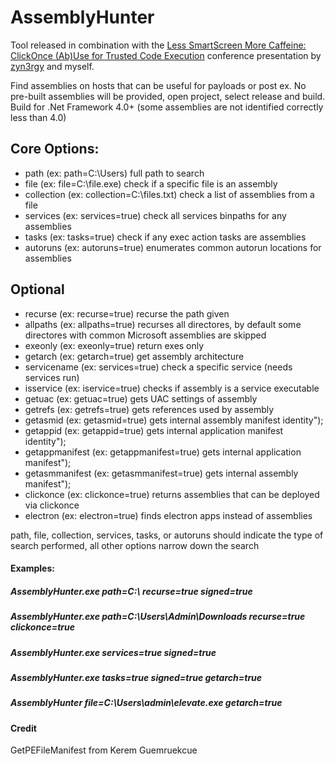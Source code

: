 # AssemblyHunter
Tool released in combination with the [Less SmartScreen More Caffeine: ClickOnce (Ab)Use for Trusted Code Execution](https://media.defcon.org/DEF%20CON%2030/DEF%20CON%2030%20video%20and%20slides/DEF%20CON%2030%20-%20Nick%20Powers%2C%20Steven%20Flores%20-%20Less%20SmartScreen%20More%20Caffeine%20-%20ClickOnce%20AbUse%20for%20Trusted%20Code%20Execution.mp4)  conference presentation by [zyn3rgy](https://twitter.com/zyn3rgy) and myself.


Find assemblies on hosts that can be useful for payloads or post ex. No pre-built assemblies will be provided, open project, select release and build. Build for .Net Framework 4.0+ (some assemblies are not identified correctly less than 4.0)

##  Core Options:
*    path         (ex: path=C:\Users)           full path to search
*    file         (ex: file=C:\file.exe)        check if a specific file is an assembly
*    collection   (ex: collection=C:\files.txt) check a list of assemblies from a file
*    services     (ex: services=true)           check all services binpaths for any assemblies
*    tasks        (ex: tasks=true)              check if any exec action tasks are assemblies
*    autoruns     (ex: autoruns=true)           enumerates common autorun locations for assemblies

## Optional
*    recurse          (ex: recurse=true)          recurse the path given
*    allpaths         (ex: allpaths=true)         recurses all directores, by default some directores with common Microsoft assemblies are skipped
*    exeonly          (ex: exeonly=true)          return exes only
*    getarch          (ex: getarch=true)          get assembly architecture
*    servicename      (ex: services=true)         check a specific service (needs services run)
*    isservice        (ex: iservice=true)         checks if assembly is a service executable
*    getuac           (ex: getuac=true)           gets UAC settings of assembly
*    getrefs          (ex: getrefs=true)          gets references used by assembly
*    getasmid         (ex: getasmid=true)         gets internal assembly manifest identity");
*    getappid         (ex: getappid=true)         gets internal application manifest identity");
*    getappmanifest   (ex: getappmanifest=true)   gets internal application manifest");
*    getasmmanifest   (ex: getasmmanifest=true)   gets internal assembly manifest");
*    clickonce        (ex: clickonce=true)        returns assemblies that can be deployed via clickonce
*    electron         (ex: electron=true)         finds electron apps instead of assemblies

path, file, collection, services, tasks, or autoruns should indicate the type of search performed, all other options narrow down the search

#### Examples: 
##### AssemblyHunter.exe path=C:\ recurse=true signed=true
##### AssemblyHunter.exe path=C:\Users\Admin\Downloads recurse=true clickonce=true
##### AssemblyHunter.exe services=true signed=true
##### AssemblyHunter.exe tasks=true signed=true getarch=true
##### AssemblyHunter file=C:\Users\admin\elevate.exe getarch=true

#### Credit
GetPEFileManifest from Kerem Guemruekcue

